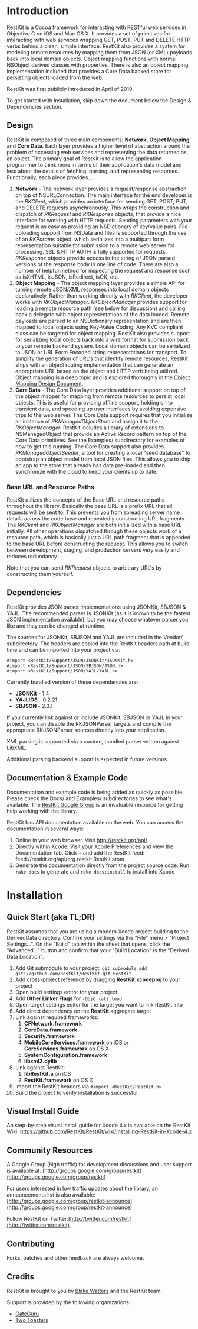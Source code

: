 Introduction
=========================

RestKit is a Cocoa framework for interacting with RESTful web services in Objective C on iOS and Mac OS X. It provides a set of primitives for interacting with web services wrapping GET, POST, PUT and DELETE HTTP verbs behind a clean, simple interface. RestKit also provides a system for modeling remote resources by mapping them from JSON (or XML) payloads back into local domain objects. Object mapping functions with normal NSObject derived classes with properties. There is also an object mapping implementation included that provides a Core Data backed store for persisting objects loaded from the web.

RestKit was first publicly introduced in April of 2010.

To get started with installation, skip down the document below the Design & Dependencies section.

Design
-------------------------

RestKit is composed of three main components: **Network**, **Object Mapping**, and **Core Data**. Each layer provides a higher level of abstraction around the problem of accessing web services and representing the data returned as an object. The primary goal of RestKit is to allow the application programmer to think more in terms of their application's data model and less about the details of fetching, parsing, and representing resources. Functionally, each piece provides...

1. **Network** - The network layer provides a request/response abstraction on top of NSURLConnection. The main interface for the end developer is the *RKClient*, which provides an interface for sending GET, POST, PUT, and DELETE requests asynchronously. This wraps the construction and dispatch of *RKRequest* and *RKResponse* objects, that provide a nice interface for working with HTTP requests. Sending parameters with your request is as easy as providing an NSDictionary of key/value pairs. File uploading support from NSData and files is supported through the use of an *RKParams* object, which serializes into a multipart form representation suitable for submission to a remote web server for processing. SSL & HTTP AUTH is fully supported for requests. *RKResponse* objects provide access to the string of JSON parsed versions of the response body in one line of code. There are also a number of helpful method for inspecting the request and response such as isXHTML, isJSON, isRedirect, isOK, etc.
1. **Object Mapping** - The object mapping layer provides a simple API for turning remote JSON/XML responses into local domain objects declaratively. Rather than working directly with *RKClient*, the developer works with *RKObjectManager*. *RKObjectManager* provides support for loading a remote resource path (see below for discussion) and calling back a delegate with object representations of the data loaded. Remote payloads are parsed to an NSDictionary representation and are then mapped to local objects using Key-Value Coding. Any KVC compliant class can be targeted for object mapping. RestKit also provides support for serializing local objects back into a wire format for submission back to your remote backend system. Local domain objects can be serialized to JSON or URL Form Encoded string representations for transport. To simplify the generation of URL's that identify remote resources, RestKit ships with an object routing implementation that can
generate an appropriate URL based on the object and HTTP verb being utilized. Object mapping is a deep topic and is explored thoroughly in the [Object Mapping Design Document].
1. **Core Data** - The Core Data layer provides additional support on top of the object mapper for mapping from remote resources to persist local objects. This is useful for providing offline support, holding on to transient data, and speeding up user interfaces by avoiding expensive trips to the web server. The Core Data support requires that you initialize an instance of *RKManagedObjectStore* and assign it to the *RKObjectManager*. RestKit includes a library of extensions to NSManagedObject that provide an Active Record pattern on top of the Core Data primitives. See the Examples/ subdirectory for examples of how to get this running. The Core Data support also provides *RKManagedObjectSeeder*, a tool for creating a local "seed database" to bootstrap an object model from local JSON files. This allows you to ship an app to the store that already has data pre-loaded and then synchronize with the cloud to keep your clients up to date.

### Base URL and Resource Paths

RestKit utilizes the concepts of the Base URL and resource paths throughout the library. Basically the base URL is a prefix URL that all requests will be sent to. This prevents you from spreading server name details across the code base and repeatedly constructing URL fragments. The *RKClient* and *RKObjectManager* are both initialized with a base URL initially. All other operations dispatched through these objects work of a resource path, which is basically just a URL path fragment that is appended to the base URL before constructing the request. This allows you to switch between development, staging, and production servers very easily and reduces redundancy.

Note that you can send *RKRequest* objects to arbitrary URL's by constructing them yourself.

Dependencies
-------------------------

RestKit provides JSON parser implementations using JSONKit, SBJSON & YAJL. The recommended parser is JSONKit (as it is known to be the fastest JSON implementation available), but you may choose whatever parser you like and they can be changed at runtime.

The sources for JSONKit, SBJSON and YAJL are included in the Vendor/ subdirectory. The headers are copied into the RestKit headers path at build time and can be imported into your project via:

    #import <RestKit/Support/JSON/JSONKit/JSONKit.h>
    #import <RestKit/Support/JSON/SBJSON/JSON.h>
    #import <RestKit/Support/JSON/YAJL/YAJL.h>

Currently bundled version of these dependencies are:

* **JSONKit** - 1.4
* **YAJLIOS** - 0.2.21
* **SBJSON** - 2.3.1

If you currently link against or include JSONKit, SBJSON or YAJL in your project, you can disable the RKJSONParser targets and compile the appropriate RKJSONParser sources directly into your application.

XML parsing is supported via a custom, bundled parser written against LibXML.

Additional parsing backend support is expected in future versions.

Documentation & Example Code
-------------------------

Documentation and example code is being added as quickly as possible. Please check the Docs/ and Examples/ subdirectories to see what's available. The [RestKit Google Group](http://groups.google.com/group/restkit) is an invaluable resource for getting help working with the library.

RestKit has API documentation available on the web. You can access the documentation in several ways:

1. Online in your web browser. Visit http://restkit.org/api/
1. Directly within Xcode. Visit your Xcode Preferences and view the Documentation tab. Click + and add the RestKit feed: feed://restkit.org/api/org.restkit.RestKit.atom
1. Generate the documentation directly from the project source code. Run `rake docs` to generate and `rake docs:install` to install into Xcode

Installation
=========================

Quick Start (aka TL;DR)
-----------

RestKit assumes that you are using a modern Xcode project building to the DerivedData directory. Confirm your settings
via the "File" menu > "Project Settings...". On the "Build" tab within the sheet that opens, click the "Advanced..."
button and confirm that your "Build Location" is the "Derived Data Location".

1. Add Git submodule to your project: `git submodule add git://github.com/RestKit/RestKit.git RestKit`
1. Add cross-project reference by dragging **RestKit.xcodeproj** to your project
1. Open build settings editor for your project
1. Add **Other Linker Flags** for `-ObjC -all_load`
1. Open target settings editor for the target you want to link RestKit into
1. Add direct dependency on the **RestKit** aggregate target
1. Link against required frameworks:
    1. **CFNetwork.framework**
    1. **CoreData.framework**
    1. **Security.framework**
    1. **MobileCoreServices.framework** on iOS or **CoreServices.framework** on OS X
    1. **SystemConfiguration.framework**
    1. **libxml2.dylib**
1. Link against RestKit:
    1. **libRestKit.a** on iOS
    1. **RestKit.framework** on OS X
1. Import the RestKit headers via `#import <RestKit/RestKit.h>`
1. Build the project to verify installation is successful.

Visual Install Guide
-------------------------

An step-by-step visual install guide for Xcode 4.x is available on the RestKit Wiki: https://github.com/RestKit/RestKit/wiki/Installing-RestKit-in-Xcode-4.x

Community Resources
-------------------------

A Google Group (high traffic) for development discussions and user support is available at: [http://groups.google.com/group/restkit](http://groups.google.com/group/restkit)

For users interested in low traffic updates about the library, an announcements list is also available:
[http://groups.google.com/group/restkit-announce](http://groups.google.com/group/restkit-announce)

Follow RestKit on Twitter:[http://twitter.com/restkit](http://twitter.com/restkit)

Contributing
-------------------------

Forks, patches and other feedback are always welcome.

Credits
-------------------------

RestKit is brought to you by [Blake Watters](http://twitter.com/blakewatters) and the RestKit team.

Support is provided by the following organizations:

* [GateGuru](http://www.gateguruapp.com/)
* [Two Toasters](http://www.twotoasters.com/)

[Object Mapping Design Document]: https://github.com/RestKit/RestKit/blob/master/Docs/Object%20Mapping.md
